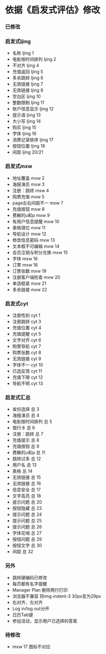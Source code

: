 ﻿# 依据《启发式评估》修改

### 已修改

### 启发式ljing
+ 名称      ljing 1
+ 电影按时间排列 ljing 2
+ 不对齐    ljing 4
+ 充值返回  ljing 5
+ 多余跳转  ljing 6
+ 无效链接  ljing 7
+ 无效链接  ljing 8
+ 空白区    ljing 10
+ 整数限制  ljing 11
+ 账户信息显示  ljing 12
+ 提示语    ljing 13
+ 大小写    ljing 14
+ 购买      ljing 15
+ 字体      ljing 16
+ 消费记录排序  ljing 17
+ 按钮位置  ljing 18
+ 间距      ljing 20/21

### 启发式mxw
+ 地址覆盖          mxw 2
+ 海报演员          mxw 3
+ 注册：跳转        mxw 4
+ 购票充值          mxw 5
+ page左右间距不一  mxw 7
+ 充值按钮          mxw 8
+ 费解的u和p        mxw 9
+ 有用户信息提醒    mxw 10
+ 表格错位          mxw 11
+ 导航设计          mxw 12
+ 修改信息密码      mxw 13
+ 文本框不可编辑    mxw 14
+ 会员注销与积分兑换   mxw 15
+ 字体      mxw 16
+ 订票      mxw 18
+ 订票张数  mxw 19
+ 注册客户端检查  mxw 20
+ 单选框紧  mxw 21
+ 多余链接  mxw 22

### 启发式cyt
+ 注册性别  cyt 1
+ 注册跳转  cyt 3
+ 充值位置  cyt 4
+ 充值提醒  cyt 5
+ 文字对齐  cyt 6
+ 购票导航  cyt 7
+ 购票张数  cyt 8
+ 无效链接  cyt 9
+ 字体不一  cyt 10
+ 已选反馈  cyt 11
+ 充值下限  cyt 12
+ 导航不明  cyt 13

### 启发式汇总
+ 省份选择    总 3
+ 海报演员    总 4
+ 电影按时间排列 总 5
+ 银行卡      总 6
+ 注册：跳转  总 7
+ 充值提示    总 8
+ 充值按钮    总 9
+ 费解的u和p  总 11
+ 跳转过多    总 12
+ 用户名      总 13
+ 表格        总 14
+ 无效链接    总 15
+ 无效链接    总 16
+ 信息安全    总 17
+ 文字高亮    总 18
+ 提示问题    总 20
+ 按钮隐藏    总 23
+ 提示问题    总 24
+ 提示问题    总 25
+ 提示问题    总 26
+ 字体花哨    总 27
+ 按钮问题    总 29
+ 按钮文字    总 30
+ 间距        总 32


### 另外
+ 跳转硬编码已修改
+ 每页都有名字提醒
+ Manager Plan 删除两行打印
+ 浏览器不兼容  将img-indent-3  30px变为29px
+ 右对齐、左对齐
+ Log in/log out分开
+ 日历Tab键
+ 参加活动，显示用户已选择的答案


### 待修改 
+ mxw 17 图标不对应
